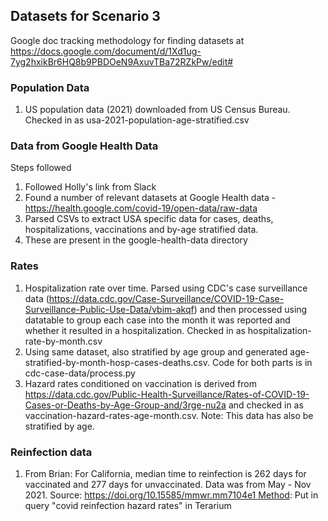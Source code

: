 ## Datasets for Scenario 3

Google doc tracking methodology for finding datasets at https://docs.google.com/document/d/1Xd1ug-7yg2hxikBr6HQ8b9PBDOeN9AxuvTBa72RZkPw/edit#


### Population Data
1. US population data (2021) downloaded from US Census Bureau. Checked in as usa-2021-population-age-stratified.csv 


### Data from Google Health Data
Steps followed
1. Followed Holly's link from Slack
2. Found a number of relevant datasets at Google Health data - https://health.google.com/covid-19/open-data/raw-data
3. Parsed CSVs to extract USA specific data for cases, deaths, hospitalizations, vaccinations and
   by-age stratified data.
4. These are present in the google-health-data directory


### Rates
1. Hospitalization rate over time. Parsed using CDC's case surveillance data
   (https://data.cdc.gov/Case-Surveillance/COVID-19-Case-Surveillance-Public-Use-Data/vbim-akqf) and then processed
   using datatable to group each case into the month it was reported and whether it resulted in a
   hospitalization. Checked in as hospitalization-rate-by-month.csv  
2. Using same dataset, also stratified by age group and generated age-stratified-by-month-hosp-cases-deaths.csv.
   Code for both parts is in cdc-case-data/process.py
3. Hazard rates conditioned on vaccination is derived from https://data.cdc.gov/Public-Health-Surveillance/Rates-of-COVID-19-Cases-or-Deaths-by-Age-Group-and/3rge-nu2a and checked in as vaccination-hazard-rates-age-month.csv. Note: This data has also be stratified by age.

### Reinfection data

1. From Brian:  For California, median time to reinfection is 262 days for vaccinated and 277 days for unvaccinated.
Data was from May - Nov 2021. Source: https://doi.org/10.15585/mmwr.mm7104e1 Method: Put in query "covid reinfection hazard rates" in Terarium
